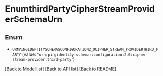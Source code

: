 # EnumthirdPartyCipherStreamProviderSchemaUrn

## Enum


* `URNPINGIDENTITYSCHEMASCONFIGURATION2_0CIPHER_STREAM_PROVIDERTHIRD_PARTY` (value: `"urn:pingidentity:schemas:configuration:2.0:cipher-stream-provider:third-party"`)


[[Back to Model list]](../README.md#documentation-for-models) [[Back to API list]](../README.md#documentation-for-api-endpoints) [[Back to README]](../README.md)


